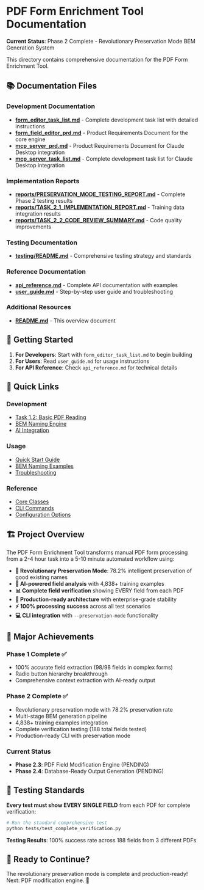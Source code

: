 # PDF Form Enrichment Tool Documentation

**Current Status**: Phase 2 Complete - Revolutionary Preservation Mode BEM Generation System

This directory contains comprehensive documentation for the PDF Form Enrichment Tool.

## 📚 Documentation Files

### Development Documentation
- **[form_editor_task_list.md](form_editor_task_list.md)** - Complete development task list with detailed instructions
- **[form_field_editor_prd.md](form_field_editor_prd.md)** - Product Requirements Document for the core engine
- **[mcp_server_prd.md](mcp_server_prd.md)** - Product Requirements Document for Claude Desktop integration
- **[mcp_server_task_list.md](mcp_server_task_list.md)** - Complete development task list for Claude Desktop integration

### Implementation Reports
- **[reports/PRESERVATION_MODE_TESTING_REPORT.md](reports/PRESERVATION_MODE_TESTING_REPORT.md)** - Complete Phase 2 testing results
- **[reports/TASK_2_1_IMPLEMENTATION_REPORT.md](reports/TASK_2_1_IMPLEMENTATION_REPORT.md)** - Training data integration results
- **[reports/TASK_2_2_CODE_REVIEW_SUMMARY.md](reports/TASK_2_2_CODE_REVIEW_SUMMARY.md)** - Code quality improvements

### Testing Documentation
- **[testing/README.md](testing/README.md)** - Comprehensive testing strategy and standards

### Reference Documentation  
- **[api_reference.md](api_reference.md)** - Complete API documentation with examples
- **[user_guide.md](user_guide.md)** - Step-by-step user guide and troubleshooting

### Additional Resources
- **[README.md](README.md)** - This overview document

## 🚀 Getting Started

1. **For Developers**: Start with `form_editor_task_list.md` to begin building
2. **For Users**: Read `user_guide.md` for usage instructions  
3. **For API Reference**: Check `api_reference.md` for technical details

## 🎯 Quick Links

### Development
- [Task 1.2: Basic PDF Reading](form_editor_task_list.md#task-12-basic-pdf-reading--structure-analysis)
- [BEM Naming Engine](form_editor_task_list.md#task-21-bem-naming-rules-engine)
- [AI Integration](form_editor_task_list.md#task-22-ai-integration-openai)

### Usage
- [Quick Start Guide](user_guide.md#quick-start)
- [BEM Naming Examples](user_guide.md#bem-naming-examples)
- [Troubleshooting](user_guide.md#troubleshooting)

### Reference
- [Core Classes](api_reference.md#core-classes)
- [CLI Commands](api_reference.md#cli-commands)
- [Configuration Options](api_reference.md#configuration)

## 🏗️ Project Overview

The PDF Form Enrichment Tool transforms manual PDF form processing from a 2-4 hour task into a 5-10 minute automated workflow using:

- **🎯 Revolutionary Preservation Mode**: 78.2% intelligent preservation of good existing names
- **🤖 AI-powered field analysis** with 4,838+ training examples
- **📊 Complete field verification** showing EVERY field from each PDF
- **🔧 Production-ready architecture** with enterprise-grade stability
- **⚡ 100% processing success** across all test scenarios
- **💻 CLI integration** with `--preservation-mode` functionality

## 🎉 Major Achievements

### Phase 1 Complete ✅
- 100% accurate field extraction (98/98 fields in complex forms)
- Radio button hierarchy breakthrough
- Comprehensive context extraction with AI-ready output

### Phase 2 Complete ✅  
- Revolutionary preservation mode with 78.2% preservation rate
- Multi-stage BEM generation pipeline
- 4,838+ training examples integration
- Complete verification testing (188 total fields tested)
- Production-ready CLI with preservation mode

### Current Status
- **Phase 2.3**: PDF Field Modification Engine (PENDING)
- **Phase 2.4**: Database-Ready Output Generation (PENDING)

## 🔬 Testing Standards

**Every test must show EVERY SINGLE FIELD** from each PDF for complete verification:

```bash
# Run the standard comprehensive test
python tests/test_complete_verification.py
```

**Testing Results**: 100% success rate across 188 fields from 3 different PDFs

## 🎉 Ready to Continue?

The revolutionary preservation mode is complete and production-ready! Next: PDF modification engine. 🚀
